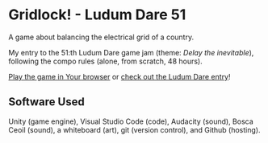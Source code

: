 # Gridlock! - Ludum Dare 51

A game about balancing the electrical grid of a country.

My entry to the 51:th Ludum Dare game jam (theme: *Delay the inevitable*), following the compo rules (alone, from scratch, 48 hours).

[Play the game in Your browser](https://aggrathon.github.io/LudumDare51/) or [check out the Ludum Dare entry](https://ldjam.com/events/ludum-dare/51/gridlock)!

## Software Used

Unity (game engine), Visual Studio Code (code), Audacity (sound), Bosca Ceoil (sound), a whiteboard (art), git (version control), and Github (hosting).

